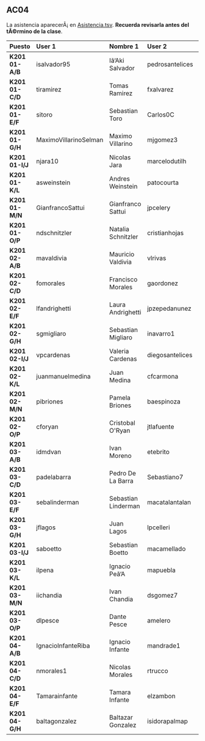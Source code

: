## AC04

La asistencia aparecerÃ¡ en [Asistencia.tsv](Asistencia.tsv). **Recuerda revisarla antes del tÃ©rmino de la clase**.

| Puesto | User 1 | Nombre 1 | User 2 | Nombre 2 |
|:-------|:-------|:---------|:-------|:---------|
| **K201 01-A/B** | isalvador95 | Iã‘Aki Salvador | pedrosantelices | Pedro Santelices |
| **K201 01-C/D** | tiramirez | Tomas Ramirez | fxalvarez | Francisco Alvarez |
| **K201 01-E/F** | sitoro | Sebastian Toro | Carlos0C | Carlos Cespedes |
| **K201 01-G/H** | MaximoVillarinoSelman | Maximo Villarino | mjgomez3 | Maria Gomez |
| **K201 01-I/J** | njara10 | Nicolas Jara | marcelodutilh | Marcelo Dutilh |
| **K201 01-K/L** | asweinstein | Andres Weinstein | patocourta | Patricio Court |
| **K201 01-M/N** | GianfrancoSattui | Gianfranco Sattui | jpcelery | Jean Celery |
| **K201 01-O/P** | ndschnitzler | Natalia Schnitzler | cristianhojas | Cristian Hojas |
| **K201 02-A/B** | mavaldivia | Mauricio Valdivia | vlrivas | Valentina Rivas |
| **K201 02-C/D** | fomorales | Francisco Morales | gaordonez | Gonzalo Ordoã‘Ez |
| **K201 02-E/F** | lfandrighetti | Laura Andrighetti | jpzepedanunez | Juan Zepeda Nuã‘Ez |
| **K201 02-G/H** | sgmigliaro | Sebastian Migliaro | inavarro1 | Isidora Navarro |
| **K201 02-I/J** | vpcardenas | Valeria Cardenas | diegosantelices | Diego Santelices |
| **K201 02-K/L** | juanmanuelmedina | Juan Medina | cfcarmona | Constanza Carmona |
| **K201 02-M/N** | pibriones | Pamela Briones | baespinoza | Benjamin Espinoza |
| **K201 02-O/P** | cforyan | Cristobal O'Ryan | jtlafuente | Jose Lafuente |
| **K201 03-A/B** | idmdvan | Ivan Moreno | etebrito | Esteban Brito |
| **K201 03-C/D** | padelabarra | Pedro De La Barra | Sebastiano7 | Sebastian Mohr |
| **K201 03-E/F** | sebalinderman | Sebastian Linderman | macatalantalan | Macarena Catalan |
| **K201 03-G/H** | jflagos | Juan Lagos | lpcelleri | Loredanna Celleri |
| **K201 03-I/J** | saboetto | Sebastian Boetto | macamellado | Macarena Mellado |
| **K201 03-K/L** | ilpena | Ignacio Peã‘A | mapuebla | Mauro Puebla |
| **K201 03-M/N** | iichandia | Ivan Chandia | dsgomez7 | Diego Gomez |
| **K201 03-O/P** | dlpesce | Dante Pesce | amelero | Agustin Melero |
| **K201 04-A/B** | IgnacioInfanteRiba | Ignacio Infante | mandrade1 | Martin Andrade |
| **K201 04-C/D** | nmorales1 | Nicolas Morales | rtrucco | Rodrigo Trucco |
| **K201 04-E/F** | Tamarainfante | Tamara Infante | elzambon | Enzo Zambon |
| **K201 04-G/H** | baltagonzalez | Baltazar Gonzalez | isidorapalmap | Isidora Palma |